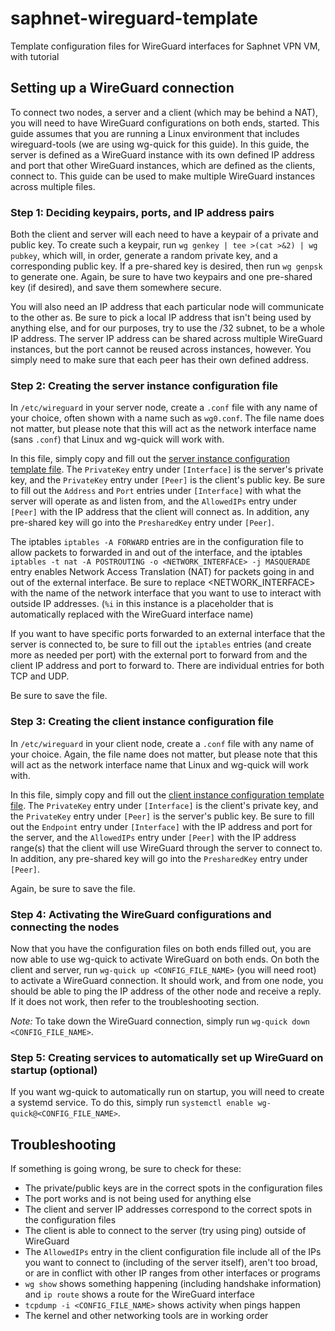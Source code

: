 # saphnet-wireguard-template
Template configuration files for WireGuard interfaces for Saphnet VPN VM, with tutorial

## Setting up a WireGuard connection
To connect two nodes, a server and a client (which may be behind a NAT), you will need to have WireGuard configurations on both ends, started. This guide assumes that you are running a Linux environment that includes wireguard-tools (we are using wg-quick for this guide). In this guide, the server is defined as a WireGuard instance with its own defined IP address and port that other WireGuard instances, which are defined as the clients, connect to. This guide can be used to make multiple WireGuard instances across multiple files.

### Step 1: Deciding keypairs, ports, and IP address pairs
Both the client and server will each need to have a keypair of a private and public key. To create such a keypair, run `wg genkey | tee >(cat >&2) | wg pubkey`, which will, in order, generate a random private key, and a corresponding public key. If a pre-shared key is desired, then run `wg genpsk` to generate one. Again, be sure to have two keypairs and one pre-shared key (if desired), and save them somewhere secure.

You will also need an IP address that each particular node will communicate to the other as. Be sure to pick a local IP address that isn't being used by anything else, and for our purposes, try to use the /32 subnet, to be a whole IP address. The server IP address can be shared across multiple WireGuard instances, but the port cannot be reused across instances, however. You simply need to make sure that each peer has their own defined address.

### Step 2: Creating the server instance configuration file
In `/etc/wireguard` in your server node, create a `.conf` file with any name of your choice, often shown with a name such as `wg0.conf`. The file name does not matter, but please note that this will act as the network interface name (sans `.conf`) that Linux and wg-quick will work with.

In this file, simply copy and fill out the [server instance configuration template file](server-template.conf). The `PrivateKey` entry under `[Interface]` is the server's private key, and the `PrivateKey` entry under `[Peer]` is the client's public key. Be sure to fill out the `Address` and `Port` entries under `[Interface]` with what the server will operate as and listen from, and the `AllowedIPs` entry under `[Peer]` with the IP address that the client will connect as. In addition, any pre-shared key will go into the `PresharedKey` entry under `[Peer]`.

The iptables `iptables -A FORWARD` entries are in the configuration file to allow packets to forwarded in and out of the interface, and the iptables `iptables -t nat -A POSTROUTING -o <NETWORK_INTERFACE> -j MASQUERADE` entry enables Network Access Translation (NAT) for packets going in and out of the external interface. Be sure to replace <NETWORK_INTERFACE> with the name of the network interface that you want to use to interact with outside IP addresses. (`%i` in this instance is a placeholder that is automatically replaced with the WireGuard interface name)

If you want to have specific ports forwarded to an external interface that the server is connected to, be sure to fill out the `iptables` entries (and create more as needed per port) with the external port to forward from and the client IP address and port to forward to. There are individual entries for both TCP and UDP.

Be sure to save the file.

### Step 3: Creating the client instance configuration file
In `/etc/wireguard` in your client node, create a `.conf` file with any name of your choice. Again, the file name does not matter, but please note that this will act as the network interface name that Linux and wg-quick will work with.

In this file, simply copy and fill out the [client instance configuration template file](client-template.conf). The `PrivateKey` entry under `[Interface]` is the client's private key, and the `PrivateKey` entry under `[Peer]` is the server's public key. Be sure to fill out the `Endpoint` entry under `[Interface]` with the IP address and port for the server, and the `AllowedIPs` entry under `[Peer]` with the IP address range(s) that the client will use WireGuard through the server to connect to. In addition, any pre-shared key will go into the `PresharedKey` entry under `[Peer]`.

Again, be sure to save the file.

### Step 4: Activating the WireGuard configurations and connecting the nodes
Now that you have the configuration files on both ends filled out, you are now able to use wg-quick to activate WireGuard on both ends. On both the client and server, run `wg-quick up <CONFIG_FILE_NAME>` (you will need root) to activate a WireGuard connection. It should work, and from one node, you should be able to ping the IP address of the other node and receive a reply. If it does not work, then refer to the troubleshooting section. 

*Note:* To take down the WireGuard connection, simply run `wg-quick down <CONFIG_FILE_NAME>`.

### Step 5: Creating services to automatically set up WireGuard on startup (optional)
If you want wg-quick to automatically run on startup, you will need to create a systemd service. To do this, simply run `systemctl enable wg-quick@<CONFIG_FILE_NAME>`.

## Troubleshooting

If something is going wrong, be sure to check for these:
- The private/public keys are in the correct spots in the configuration files
- The port works and is not being used for anything else
- The client and server IP addresses correspond to the correct spots in the configuration files
- The client is able to connect to the server (try using ping) outside of WireGuard
- The `AllowedIPs` entry in the client configuration file include all of the IPs you want to connect to (including of the server itself), aren't too broad, or are in conflict with other IP ranges from other interfaces or programs
- `wg show` shows something happening (including handshake information) and `ip route` shows a route for the WireGuard interface
- `tcpdump -i <CONFIG_FILE_NAME>` shows activity when pings happen
- The kernel and other networking tools are in working order
